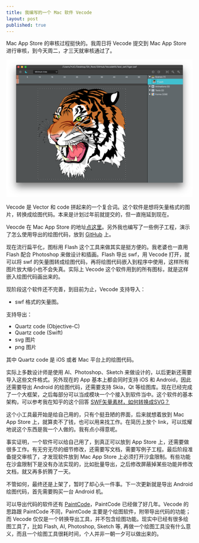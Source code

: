 ```yaml
---
title: 我编写的一个 Mac 软件 Vecode
layout: post
published: true
---
```


Mac App Store 的审核过程挺快的。我周日将 Vecode 提交到 Mac App Store 进行审核，到今天周二，才三天就审核通过了。

![Vecode](/media/images/vecode.png)

Vecode 是 Vector 和 code 拼起来的一个复合词。这个软件是想将矢量格式的图片，转换成绘图代码。本来是计划过年前就提交的，但一直拖延到现在。

Veocde 在 Mac App Store 的地址[点这里](https://itunes.apple.com/WebObjects/MZStore.woa/wa/viewSoftware?id=1084265083&mt=12)。另外我也编写了一些例子工程，演示了怎么使用导出的绘图代码，放到 [GitHub](https://github.com/DumbDuck/VecodeKit) 上。

现在流行扁平化，图标用 Flash 这个工具来做其实是挺方便的。我老婆也一直用 Flash 配合 Photoshop 来做设计和插画。Flash 导出 swf，用 Vecode 打开，就可以将 swf 的矢量图转成绘图代码，再将绘图代码嵌入到程序中使用，这样所有图片放大缩小也不会失真。实际上 Vecode 这个软件用到的所有图标，就是这样嵌入绘图代码画出来的。

现阶段这个软件还不完善，到目前为止，Vecode 支持导入：

* swf 格式的矢量图。

支持导出：

* Quartz code (Objective-C)
* Quartz code (Swift)
* svg 图片
* png 图片

其中 Quartz code 是 iOS 或者 Mac 平台上的绘图代码。

实际上多数设计师是使用 AI、Photoshop、Sketch 来做设计的，以后更新还需要导入这些文件格式。另外现在的 App 基本上都会同时支持 iOS 和 Android，因此还需要导出 Android 的绘图代码，还需要支持 Skia，Qt 等绘图库。现在已经完成了一个大框架，之后每部分可以当成模块一个个接入到软件当中。这个软件的基本架构，可以参考我在知乎的这个回答 [SWF矢量素材，如何转换成SVG？](https://www.zhihu.com/question/21307126)

这个小工具最开始是给自己用的，只有个挺丑陋的界面，后来就想着放到 Mac App Store 上，就算卖不了钱，也可以用来找工作。在简历上放个 link，可以炫耀地说这个东西是我一个人做的。我有点小得意呢。

事实证明，一个软件可以给自己用了，到真正可以放到 App Store 上，还需要做很多工作。有无穷无尽的细节修改，还需要写文档，需要写例子工程。最后阶段准备提交审核了，才发现软件放到 Mac App Store 上必须打开沙盒限制。有些功能在沙盒限制下是没有办法实现的，比如批量导出，之后修改屏蔽掉某些功能并修改文档，就又再多折腾了一天。

不管如何，最终还是上架了，暂时了却心头一件事。下一次更新就是导出 Android 绘图代码，首先需要购买一台 Android 机。

可以导出代码的软件还有 [PaintCode](http://www.paintcodeapp.com)，PaintCode 已经做了好几年。Vecode 的思路跟 PaintCode 不同，PaintCode 主要是个绘图软件，附带导出代码的功能；而 Vecode 仅仅是一个转换导出工具，并不包含绘图功能。现实中已经有很多绘图工具了，比如 Flash, AI, Photoshop, Sketch 等, 再做一个绘图工具没有什么意义，而且一个绘图工具很耗时间，个人并非一朝一夕可以做出来的。




